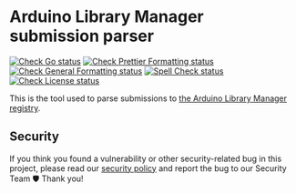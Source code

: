 # Arduino Library Manager submission parser

[![Check Go status](https://github.com/arduino/library-manager-submission-parser/actions/workflows/check-go.yml/badge.svg)](https://github.com/arduino/library-manager-submission-parser/actions/workflows/check-go.yml)
[![Check Prettier Formatting status](https://github.com/arduino/library-manager-submission-parser/actions/workflows/check-prettier-formatting.yml/badge.svg)](https://github.com/arduino/library-manager-submission-parser/actions/workflows/check-prettier-formatting.yml)
[![Check General Formatting status](https://github.com/arduino/library-manager-submission-parser/actions/workflows/check-general-formatting.yml/badge.svg)](https://github.com/arduino/library-manager-submission-parser/actions/workflows/check-general-formatting.yml)
[![Spell Check status](https://github.com/arduino/library-manager-submission-parser/actions/workflows/spell-check.yml/badge.svg)](https://github.com/arduino/library-manager-submission-parser/actions/workflows/spell-check.yml)
[![Check License status](https://github.com/arduino/library-manager-submission-parser/actions/workflows/check-license.yml/badge.svg)](https://github.com/arduino/library-manager-submission-parser/actions/workflows/check-license.yml)

This is the tool used to parse submissions to [the Arduino Library Manager registry](https://github.com/arduino/library-manager-registry).

## Security

If you think you found a vulnerability or other security-related bug in this project, please read our [security policy](https://github.com/arduino/arduino-cli/security/policy) and report the bug to our Security Team 🛡️ Thank you!
